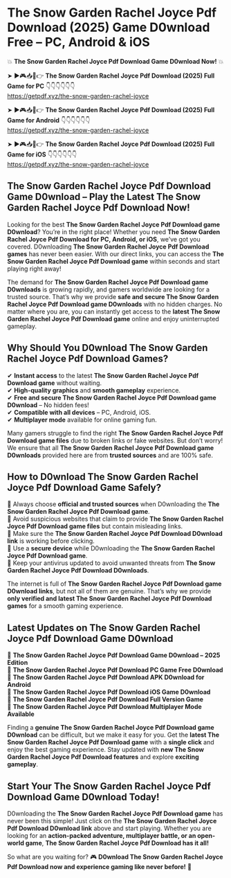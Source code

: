 # The Snow Garden Rachel Joyce Pdf Download (2025) Game D0wnload Free – PC, Android & iOS

💥 **The Snow Garden Rachel Joyce Pdf Download Game D0wnload Now!** 💥  

➤ ►🎮📥📱👉 **The Snow Garden Rachel Joyce Pdf Download (2025) Full Game for PC** 👇👇👇👇👇👇  
https://getpdf.xyz/the-snow-garden-rachel-joyce  

➤ ►🎮📥📱👉 **The Snow Garden Rachel Joyce Pdf Download (2025) Full Game for Android** 👇👇👇👇👇👇  
https://getpdf.xyz/the-snow-garden-rachel-joyce  

➤ ►🎮📥📱👉 **The Snow Garden Rachel Joyce Pdf Download (2025) Full Game for iOS** 👇👇👇👇👇👇  
https://getpdf.xyz/the-snow-garden-rachel-joyce  

## The Snow Garden Rachel Joyce Pdf Download Game D0wnload – Play the Latest The Snow Garden Rachel Joyce Pdf Download Now!

Looking for the best **The Snow Garden Rachel Joyce Pdf Download game D0wnload**? You’re in the right place! Whether you need **The Snow Garden Rachel Joyce Pdf Download for PC, Android, or iOS**, we’ve got you covered. D0wnloading **The Snow Garden Rachel Joyce Pdf Download games** has never been easier. With our direct links, you can access the **The Snow Garden Rachel Joyce Pdf Download game** within seconds and start playing right away!  

The demand for **The Snow Garden Rachel Joyce Pdf Download game D0wnloads** is growing rapidly, and gamers worldwide are looking for a trusted source. That’s why we provide **safe and secure The Snow Garden Rachel Joyce Pdf Download game D0wnloads** with no hidden charges. No matter where you are, you can instantly get access to the **latest The Snow Garden Rachel Joyce Pdf Download game** online and enjoy uninterrupted gameplay.  

## **Why Should You D0wnload The Snow Garden Rachel Joyce Pdf Download Games?**  

✔ **Instant access** to the latest **The Snow Garden Rachel Joyce Pdf Download game** without waiting.  
✔ **High-quality graphics** and **smooth gameplay** experience.  
✔ **Free and secure The Snow Garden Rachel Joyce Pdf Download game D0wnload** – No hidden fees!  
✔ **Compatible with all devices** – PC, Android, iOS.  
✔ **Multiplayer mode** available for online gaming fun.  

Many gamers struggle to find the right **The Snow Garden Rachel Joyce Pdf Download game files** due to broken links or fake websites. But don’t worry! We ensure that all **The Snow Garden Rachel Joyce Pdf Download game D0wnloads** provided here are from **trusted sources** and are 100% safe.  

## **How to D0wnload The Snow Garden Rachel Joyce Pdf Download Game Safely?**  

📌 Always choose **official and trusted sources** when D0wnloading the **The Snow Garden Rachel Joyce Pdf Download game**.  
📌 Avoid suspicious websites that claim to provide **The Snow Garden Rachel Joyce Pdf Download game files** but contain misleading links.  
📌 Make sure the **The Snow Garden Rachel Joyce Pdf Download D0wnload link** is working before clicking.  
📌 Use a **secure device** while D0wnloading the **The Snow Garden Rachel Joyce Pdf Download game**.  
📌 Keep your antivirus updated to avoid unwanted threats from **The Snow Garden Rachel Joyce Pdf Download D0wnloads**.  

The internet is full of **The Snow Garden Rachel Joyce Pdf Download game D0wnload links**, but not all of them are genuine. That’s why we provide **only verified and latest The Snow Garden Rachel Joyce Pdf Download games** for a smooth gaming experience.  

## **Latest Updates on The Snow Garden Rachel Joyce Pdf Download Game D0wnload**  

🔹 **The Snow Garden Rachel Joyce Pdf Download Game D0wnload – 2025 Edition**  
🔹 **The Snow Garden Rachel Joyce Pdf Download PC Game Free D0wnload**  
🔹 **The Snow Garden Rachel Joyce Pdf Download APK D0wnload for Android**  
🔹 **The Snow Garden Rachel Joyce Pdf Download iOS Game D0wnload**  
🔹 **The Snow Garden Rachel Joyce Pdf Download Full Version Game**  
🔹 **The Snow Garden Rachel Joyce Pdf Download Multiplayer Mode Available**  

Finding a **genuine The Snow Garden Rachel Joyce Pdf Download game D0wnload** can be difficult, but we make it easy for you. Get the **latest The Snow Garden Rachel Joyce Pdf Download game** with a **single click** and enjoy the best gaming experience. Stay updated with **new The Snow Garden Rachel Joyce Pdf Download features** and explore **exciting gameplay**.  

## **Start Your The Snow Garden Rachel Joyce Pdf Download Game D0wnload Today!**  

D0wnloading the **The Snow Garden Rachel Joyce Pdf Download game** has never been this simple! Just click on the **The Snow Garden Rachel Joyce Pdf Download D0wnload link** above and start playing. Whether you are looking for an **action-packed adventure, multiplayer battle, or an open-world game**, **The Snow Garden Rachel Joyce Pdf Download has it all!**  

So what are you waiting for? 🎮 **D0wnload The Snow Garden Rachel Joyce Pdf Download now and experience gaming like never before!** 🚀  